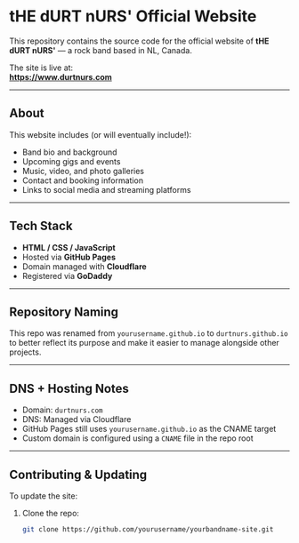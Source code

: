 # tHE dURT nURS' Official Website

This repository contains the source code for the official website of **tHE dURT nURS'** — a rock band based in NL, Canada.

The site is live at:  
**https://www.durtnurs.com**

---

## About

This website includes (or will eventually include!):

- Band bio and background
- Upcoming gigs and events
- Music, video, and photo galleries
- Contact and booking information
- Links to social media and streaming platforms

---

## Tech Stack

- **HTML / CSS / JavaScript**  
- Hosted via **GitHub Pages**
- Domain managed with **Cloudflare**  
- Registered via **GoDaddy**

---

## Repository Naming

This repo was renamed from `yourusername.github.io` to `durtnurs.github.io` to better reflect its purpose and make it easier to manage alongside other projects.

---

## DNS + Hosting Notes

- Domain: `durtnurs.com`
- DNS: Managed via Cloudflare
- GitHub Pages still uses `yourusername.github.io` as the CNAME target
- Custom domain is configured using a `CNAME` file in the repo root

---

## Contributing & Updating

To update the site:

1. Clone the repo:
   ```bash
   git clone https://github.com/yourusername/yourbandname-site.git
